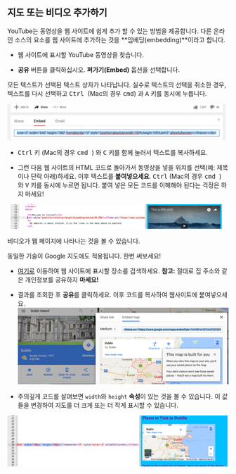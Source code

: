 ## 지도 또는 비디오 추가하기

YouTube는 동영상을 웹 사이트에 쉽게 추가 할 수 있는 방법을 제공합니다. 다른 온라인 소스의 요소를 웹 사이트에 추가하는 것을 **임베딩(embedding)**이라고 합니다.

- 웹 사이트에 표시할 YouTube 동영상을 찾습니다.

- **공유** 버튼을 클릭하십시오. **퍼가기(Embed)** 옵션을 선택합니다.

모든 텍스트가 선택된 텍스트 상자가 나타납니다. 실수로 텍스트의 선택을 취소한 경우, 텍스트를 다시 선택하고 <kbd>Ctrl </kbd> (Mac의 경우 <kbd>cmd</kbd>) 과 <kbd>A</kbd> 키를 동시에 누릅니다.

![코드가 선택된 YouTube 삽입 옵션](images/EmbedYouTube.png)

- <kbd>Ctrl</kbd> 키 (Mac의 경우 <kbd> cmd </kbd>) 와 <kbd>C</kbd> 키를 함께 눌러서 텍스트를 복사하세요.

- 그런 다음 웹 사이트의 HTML 코드로 돌아가서 동영상을 넣을 위치를 선택(예: 제목이나 단락 아래)하세요. 이후 텍스트를 **붙여넣으세요**. <kbd>Ctrl</kbd> (Mac의 경우 <kbd> cmd </kbd>) 와 <kbd>V</kbd> 키를 동시에 누르면 됩니다. 붙여 넣은 모든 코드를 이해해야 된다는 걱정은 하지 마세요!

![HTML 페이지에 붙여 넣는 삽입 코드 예제](images/EmbedYouTube2.png)

비디오가 웹 페이지에 나타나는 것을 볼 수 있습니다.

동일한 기술이 Google 지도에도 적용됩니다. 한번 써보세요!

- [여기로](http://dojo.soy/google-maps) 이동하여 웹 사이트에 표시할 장소를 검색하세요. **참고:** 절대로 집 주소와 같은 개인정보를 공유하지 **마세요!**

- 결과를 조회한 후 **공유**를 클릭하세요. 이후 코드를 복사하여 웹사이트에 붙여넣으세요. ![Google 지도 임베딩 옵션](images/EmbedGoogleMap.png)

- 주의깊게 코드를 살펴보면 `width`와 `height` **속성**이 있는 것을 볼 수 있습니다. 이 값들을 변경하여 지도를 더 크게 또는 더 작게 표시할 수 있습니다.

![너비와 높이 속성이 포함되어 임베딩된 Google 지도의 예](images/EmbeddedGoogleMapCode.png)